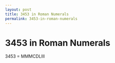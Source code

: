 ```yaml
---
layout: post
title: 3453 in Roman Numerals
permalink: 3453-in-roman-numerals
---
```


# 3453 in Roman Numerals

3453 = MMMCDLIII
